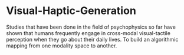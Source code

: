 # Visual-Haptic-Generation
Studies that have been done in the field of psychophysics so far have shown that humans frequently engage in cross-modal visual-tactile perception when they go about their daily lives. To build an algorithmic mapping from one modality space to another.
